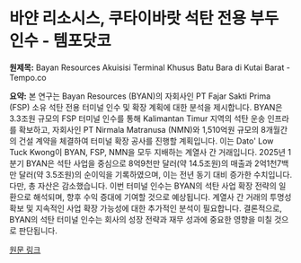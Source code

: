 # 바얀 리소시스, 쿠타이바랏 석탄 전용 부두 인수 - 템포닷코

**원제목:** Bayan Resources Akuisisi Terminal Khusus Batu Bara di Kutai Barat - Tempo.co

**요약:** 본 연구는 Bayan Resources (BYAN)의 자회사인 PT Fajar Sakti Prima (FSP) 소유 석탄 전용 터미널 인수 및 확장 계획에 대한 분석을 제시합니다.  BYAN은 3.3조원 규모의  FSP 터미널 인수를 통해  Kalimantan Timur 지역의 석탄 운송 인프라를 확보하고,  자회사인 PT Nirmala Matranusa (NMN)와 1,510억원 규모의 8개월간의 건설 계약을 체결하여 터미널 확장 공사를 진행할 계획입니다.  이는 Dato' Low Tuck Kwong이  BYAN, FSP, NMN을 모두 지배하는  계열사 간 거래입니다.  2025년 1분기 BYAN은 석탄 사업을 중심으로 8억9천만 달러(약 14.5조원)의 매출과 2억1천7백만 달러(약 3.5조원)의 순이익을 기록하였으며, 이는 전년 동기 대비 증가한 수치입니다.  다만, 총 자산은 감소했습니다.  이번 터미널 인수는 BYAN의 석탄 사업 확장 전략의 일환으로 해석되며,  향후 수익 증대에 기여할 것으로 예상됩니다.  계열사 간 거래의 투명성 확보 및  지속적인 사업 확장 가능성에 대한 추가적인 분석이 필요합니다.  결론적으로, BYAN의 석탄 터미널 인수는  회사의 성장 전략과  재무 성과에 중요한 영향을 미칠 것으로 판단됩니다.

[원문 링크](https://www.tempo.co/ekonomi/bayan-resources-akuisisi-terminal-khusus-batu-bara-di-kutai-barat-2048902)

